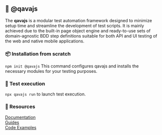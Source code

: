 ## 🚀 @qavajs
The **qavajs** is a modular test automation framework designed to minimize setup time and streamline the development of test scripts.
It is mainly achieved due to the built-in page object engine and ready-to-use sets of domain-agnostic BDD step definitions suitable for both API and UI testing of the web and native mobile applications. 

### 📦 Installation from scratch
```npm init @qavajs```
This command configures qavajs and installs the necessary modules for your testing purposes.

### 🔬 Test execution
```npx qavajs run```
to launch test execution.

### 📘 Resources
[Documentation](https://qavajs.github.io/docs/intro)  
[Guides](https://qavajs.github.io/docs/category/guides)  
[Code Examples](https://github.com/qavajs/demo)
